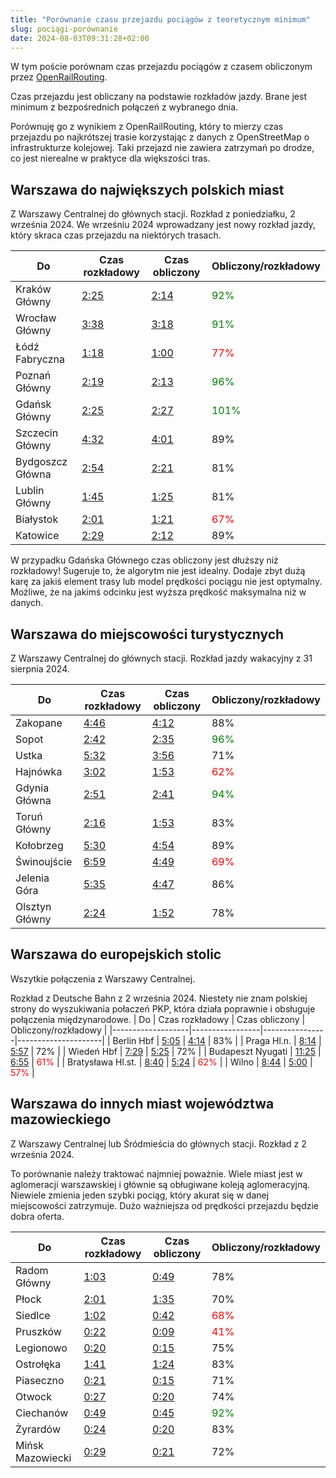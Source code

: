 ```yaml
---
title: "Porównanie czasu przejazdu pociągów z teoretycznym minimum"
slug: pociągi-porównanie
date: 2024-08-03T09:31:28+02:00
---
```


<style>r { color: Red } g { color: Green }</style>

W tym poście porównam czas przejazdu pociągów z czasem obliczonym przez [OpenRailRouting](https://routing.openrailrouting.org/).

Czas przejazdu jest obliczany na podstawie rozkładów jazdy.
Brane jest minimum z bezpośrednich połączeń z wybranego dnia.

Porównuję go z wynikiem z OpenRailRouting, który to mierzy czas przejazdu po 
najkrótszej trasie korzystając z danych z OpenStreetMap o infrastrukturze kolejowej.
Taki przejazd nie zawiera zatrzymań po drodze, co jest nierealne w praktyce dla większości tras.

## Warszawa do największych polskich miast

Z Warszawy Centralnej do głównych stacji.
Rozkład z poniedziałku, 2 września 2024.
We wrześniu 2024 wprowadzany jest nowy rozkład jazdy, który skraca czas przejazdu na niektórych trasach.

| Do               | Czas rozkładowy | Czas obliczony | Obliczony/rozkładowy |
|------------------|-----------------|----------------|----------------------|
| Kraków Główny    | [2:25][1]       | [2:14][11]     | <g>92%</g>           |
| Wrocław Główny   | [3:38][2]       | [3:18][12]     | <g>91%</g>           |
| Łódź Fabryczna   | [1:18][3]       | [1:00][13]     | <r>77%</r>           |
| Poznań Główny    | [2:19][4]       | [2:13][14]     | <g>96%</g>           |
| Gdańsk Główny    | [2:25][5]       | [2:27][15]     | <g>101%</g>          |
| Szczecin Główny  | [4:32][6]       | [4:01][16]     | 89%                  |
| Bydgoszcz Główna | [2:54][7]       | [2:21][17]     | 81%                  |
| Lublin Główny    | [1:45][8]       | [1:25][18]     | 81%                  |
| Białystok        | [2:01][9]       | [1:21][19]     | <r>67%</r>           |
| Katowice         | [2:29][10]      | [2:12][20]     | 89%                  |

[1]: https://koleo.pl/rozklad-pkp/warszawa-centralna/krakow-glowny/02-09-2024_04:00/direct/all--EIP-IC-TLK
[2]: https://koleo.pl/rozklad-pkp/warszawa-centralna/wroclaw-glowny/02-09-2024_04:00/direct/all--EIP-IC-TLK
[3]: https://koleo.pl/rozklad-pkp/warszawa-centralna/lodz-fabryczna/02-09-2024_04:00/direct/all--EIP-IC-TLK
[4]: https://koleo.pl/rozklad-pkp/warszawa-centralna/poznan-glowny/02-09-2024_04:00/direct/all--EIP-IC-TLK
[5]: https://koleo.pl/rozklad-pkp/warszawa-centralna/gdansk-glowny/02-09-2024_04:00/direct/all--EIP-IC-TLK
[6]: https://koleo.pl/rozklad-pkp/warszawa-centralna/szczecin-glowny/02-09-2024_04:00/direct/all--EIP-IC-TLK
[7]: https://koleo.pl/rozklad-pkp/warszawa-centralna/bydgoszcz-glowna/02-09-2024_04:00/direct/all--EIP-IC-TLK
[8]: https://koleo.pl/rozklad-pkp/warszawa-centralna/lublin-glowny/02-09-2024_04:00/direct/all--EIP-IC-TLK
[9]: https://koleo.pl/rozklad-pkp/warszawa-centralna/bialystok/02-09-2024_04:00/direct/all--EIP-IC-TLK
[10]: https://koleo.pl/rozklad-pkp/warszawa-centralna/katowice/02-09-2024_04:00/direct/all--EIP-IC-TLK

[11]: https://routing.openrailrouting.org/maps/?point=Warszawa%20Centralna&point=Krak%C3%B3w%20G%C5%82%C3%B3wny&locale=en-US&elevation=false&profile=all_tracks&use_miles=false&layer=OSM%20Carto
[12]: https://routing.openrailrouting.org/maps/?point=Warszawa%20Centralna&point=Wroc%C5%82aw%20G%C5%82%C3%B3wny&locale=en-US&elevation=false&profile=all_tracks&use_miles=false&layer=OSM%20Carto
[13]: https://routing.openrailrouting.org/maps/?point=Warszawa%20Centralna&point=51.769556%2C19.469613&locale=en-US&elevation=false&profile=all_tracks&use_miles=false&layer=OSM%20Carto
[14]: https://routing.openrailrouting.org/maps/?point=Warszawa%20Centralna&point=Pozna%C5%84%20G%C5%82%C3%B3wny&locale=en-US&elevation=false&profile=all_tracks&use_miles=false&layer=OSM%20Carto
[15]: https://routing.openrailrouting.org/maps/?point=Warszawa%20Centralna&point=Gda%C5%84sk%20G%C5%82%C3%B3wny&locale=en-US&elevation=false&profile=all_tracks&use_miles=false&layer=OSM%20Carto
[16]: https://routing.openrailrouting.org/maps/?point=Warszawa%20Centralna&point=Szczecin%20G%C5%82%C3%B3wny&locale=en-US&elevation=false&profile=all_tracks&use_miles=false&layer=OSM%20Carto
[17]: https://routing.openrailrouting.org/maps/?point=Warszawa%20Centralna&point=Bydgoszcz%20G%C5%82%C3%B3wna&locale=en-US&elevation=false&profile=all_tracks&use_miles=false&layer=OSM%20Carto
[18]: https://routing.openrailrouting.org/maps/?point=Warszawa%20Centralna&point=Lublin%20G%C5%82%C3%B3wny&locale=en-US&elevation=false&profile=all_tracks&use_miles=false&layer=OSM%20Carto
[19]: https://routing.openrailrouting.org/maps/?point=Warszawa%20Centralna&point=53.133628%2C23.135426&locale=en-US&elevation=false&profile=all_tracks&use_miles=false&layer=OSM%20Carto
[20]: https://routing.openrailrouting.org/maps/?point=Warszawa%20Centralna&point=50.257598%2C19.017146&locale=en-US&elevation=false&profile=all_tracks&use_miles=false&layer=OSM%20Carto

W przypadku Gdańska Głównego czas obliczony jest dłuższy niż rozkładowy!
Sugeruje to, że algorytm nie jest idealny. 
Dodaje zbyt dużą karę za jakiś element trasy lub model prędkości pociągu nie jest optymalny.
Możliwe, że na jakimś odcinku jest wyższa prędkość maksymalna niż w danych.

## Warszawa do miejscowości turystycznych

Z Warszawy Centralnej do głównych stacji.
Rozkład jazdy wakacyjny z 31 sierpnia 2024.

| Do             | Czas rozkładowy | Czas obliczony | Obliczony/rozkładowy |
|----------------|-----------------|----------------|---------------------|
| Zakopane       | [4:46][21]      | [4:12][31]     | 88%                 |
| Sopot          | [2:42][22]      | [2:35][32]     | <g>96%</g>          |
| Ustka          | [5:32][23]      | [3:56][33]     | 71%                 |
| Hajnówka       | [3:02][24]      | [1:53][34]     | <r>62%</r>          |
| Gdynia Główna  | [2:51][25]      | [2:41][35]     | <g>94%</g>          |
| Toruń Główny   | [2:16][26]      | [1:53][36]     | 83%                 |
| Kołobrzeg      | [5:30][27]      | [4:54][37]     | 89%                 |
| Świnoujście    | [6:59][28]      | [4:49][38]     | <r>69%</r>          |
| Jelenia Góra   | [5:35][29]      | [4:47][39]     | 86%                 |
| Olsztyn Główny | [2:24][30]      | [1:52][40]     | 78%                 |


[21]: https://koleo.pl/rozklad-pkp/warszawa-centralna/zakopane/31-08-2024_04:00/direct/all--EIP-IC-TLK
[22]: https://koleo.pl/rozklad-pkp/warszawa-centralna/sopot/31-08-2024_04:00/direct/all--EIP-IC-TLK
[23]: https://koleo.pl/rozklad-pkp/warszawa-centralna/ustka/31-08-2024_04:00/direct/all--EIP-IC-TLK
[24]: https://koleo.pl/rozklad-pkp/warszawa-centralna/hajnowka/31-08-2024_04:00/direct/all--EIP-IC-TLK
[25]: https://koleo.pl/rozklad-pkp/warszawa-centralna/gdynia-glowna/31-08-2024_04:00/direct/all--EIP-IC-TLK
[26]: https://koleo.pl/rozklad-pkp/warszawa-centralna/torun-glowny/31-08-2024_04:00/direct/all--EIP-IC-TLK
[27]: https://koleo.pl/rozklad-pkp/warszawa-centralna/kolobrzeg/31-08-2024_04:00/direct/all--EIP-IC-TLK
[28]: https://koleo.pl/rozklad-pkp/warszawa-centralna/swinoujscie/31-08-2024_04:00/direct/all--EIP-IC-TLK
[29]: https://koleo.pl/rozklad-pkp/warszawa-centralna/jelenia-gora/31-08-2024_04:00/direct/all--EIP-IC-TLK
[30]: https://koleo.pl/rozklad-pkp/warszawa-centralna/olsztyn-glowny/31-08-2024_04:00/direct/all--EIP-IC-TLK
[31]: https://routing.openrailrouting.org/maps/?point=Warszawa%20Centralna&point=49.300701%2C19.962797&locale=en-US&elevation=false&profile=all_tracks&use_miles=false&layer=OSM%20Carto
[32]: https://routing.openrailrouting.org/maps/?point=Warszawa%20Centralna&point=54.440053%2C18.562297&locale=en-US&elevation=false&profile=all_tracks&use_miles=false&layer=OSM%20Carto
[33]: https://routing.openrailrouting.org/maps/?point=Warszawa%20Centralna&point=54.578246%2C16.862163&locale=en-US&elevation=false&profile=all_tracks&use_miles=false&layer=OSM%20Carto
[34]: https://routing.openrailrouting.org/maps/?point=Warszawa%20Centralna&point=52.733553%2C23.583484&locale=en-US&elevation=false&profile=all_tracks&use_miles=false&layer=OSM%20Carto
[35]: https://routing.openrailrouting.org/maps/?point=Warszawa%20Centralna&point=Gdynia%20G%C5%82%C3%B3wna&locale=en-US&elevation=false&profile=all_tracks&use_miles=false&layer=OSM%20Carto
[36]: https://routing.openrailrouting.org/maps/?point=Warszawa%20Centralna&point=Toru%C5%84%20G%C5%82%C3%B3wny&locale=en-US&elevation=false&profile=all_tracks&use_miles=false&layer=OSM%20Carto
[37]: https://routing.openrailrouting.org/maps/?point=Warszawa%20Centralna&point=54.182198%2C15.570889&locale=en-US&elevation=false&profile=all_tracks&use_miles=false&layer=OSM%20Carto
[38]: https://routing.openrailrouting.org/maps/?point=Warszawa%20Centralna&point=53.904177%2C14.265667&locale=en-US&elevation=false&profile=all_tracks&use_miles=false&layer=OSM%20Carto
[39]: https://routing.openrailrouting.org/maps/?point=Warszawa%20Centralna&point=50.902603%2C15.755982&locale=en-US&elevation=false&profile=all_tracks&use_miles=false&layer=OSM%20Carto
[40]: https://routing.openrailrouting.org/maps/?point=Warszawa%20Centralna&point=Olsztyn%20G%C5%82%C3%B3wny&locale=en-US&elevation=false&profile=all_tracks&use_miles=false&layer=OSM%20Carto

## Warszawa do europejskich stolic
Wszytkie połączenia z Warszawy Centralnej.

Rozkład z Deutsche Bahn z 2 września 2024.
Niestety nie znam polskiej strony do wyszukiwania połaczeń PKP, która działa poprawnie i obsługuje połączenia międzynarodowe.
| Do                | Czas rozkładowy | Czas obliczony | Obliczony/rozkładowy |
|-------------------|-----------------|----------------|---------------------|
| Berlin Hbf        | [5:05][41]      | [4:14][47]     | 83%                 |
| Praga Hl.n.       | [8:14][42]      | [5:57][48]     | 72%                 |
| Wiedeń Hbf        | [7:29][43]      | [5:25][49]     | 72%                 |
| Budapeszt Nyugati | [11:25][44]     | [6:55][50]     | <r>61%</r>          |
| Bratysława Hl.st. | [8:40][45]      | [5:24][51]     | <r>62%</r>          |
| Wilno             | [8:44][46]      | [5:00][52]     | <r>57%</r>          |

[41]: https://int.bahn.de/en/buchung/fahrplan/suche#sts=true&so=Warszawa%20Centralna&zo=Berlin%20Hbf&kl=2&r=13:16:KLASSENLOS:1&soid=A%3D1%40O%3DWarszawa%20Centralna%40X%3D21003233%40Y%3D52228864%40U%3D80%40L%3D5100065%40B%3D1%40p%3D1722460835%40i%3DU%C3%97005103360%40&zoid=A%3D1%40O%3DBerlin%20Hbf%40X%3D13369549%40Y%3D52525589%40U%3D80%40L%3D8011160%40B%3D1%40p%3D1722460835%40i%3DU%C3%97008065969%40&sot=ST&zot=ST&soei=5100065&zoei=8011160&hd=2024-09-02T04:32:31&hza=D&hz=%5B%5D&ar=false&s=true&d=true&vm=00,01,02,03,04,05,06,07,08,09&fm=false&bp=false
[42]: https://int.bahn.de/en/buchung/fahrplan/suche#sts=true&so=Warszawa%20Centralna&zo=Prag%20Hbf&kl=2&r=13:16:KLASSENLOS:1&soid=A%3D1%40O%3DWarszawa%20Centralna%40X%3D21003233%40Y%3D52228864%40U%3D80%40L%3D5100065%40B%3D1%40p%3D1722460835%40i%3DU%C3%97005103360%40&zoid=A%3D1%40O%3DPrag%20Hbf%40X%3D14436038%40Y%3D50083058%40U%3D80%40L%3D5400014%40B%3D1%40p%3D1722460835%40i%3DU%C3%97005457076%40&sot=ST&zot=ST&soei=5100065&zoei=5400014&hd=2024-09-02T04:32:31&hza=D&hz=%5B%5D&ar=false&s=true&d=true&vm=00,01,02,03,04,05,06,07,08,09&fm=false&bp=false
[43]: https://int.bahn.de/en/buchung/fahrplan/suche#sts=true&so=Warszawa%20Centralna&zo=Wien%20Hbf&kl=2&r=13:16:KLASSENLOS:1&soid=A%3D1%40O%3DWarszawa%20Centralna%40X%3D21003233%40Y%3D52228864%40U%3D80%40L%3D5100065%40B%3D1%40p%3D1722460835%40i%3DU%C3%97005103360%40&zoid=A%3D1%40O%3DWien%20Hbf%40X%3D16377114%40Y%3D48185103%40U%3D80%40L%3D8103000%40B%3D1%40p%3D1722460835%40i%3DU%C3%97008101003%40&sot=ST&zot=ST&soei=5100065&zoei=8103000&hd=2024-09-02T04:32:31&hza=D&hz=%5B%5D&ar=false&s=true&d=true&vm=00,01,02,03,04,05,06,07,08,09&fm=false&bp=false
[44]: https://int.bahn.de/en/buchung/fahrplan/suche#sts=true&so=Warszawa%20Centralna&zo=BUDAPEST&kl=2&r=13:16:KLASSENLOS:1&soid=A%3D1%40O%3DWarszawa%20Centralna%40X%3D21003233%40Y%3D52228864%40U%3D80%40L%3D5100065%40B%3D1%40p%3D1722460835%40i%3DU%C3%97005103360%40&zoid=A%3D1%40O%3DBUDAPEST%40X%3D19054084%40Y%3D47519551%40U%3D80%40L%3D5596001%40B%3D1%40p%3D1722460835%40i%3DU%C3%97005510009%40&sot=ST&zot=ST&soei=5100065&zoei=5596001&hd=2024-09-02T04:32:31&hza=D&hz=%5B%5D&ar=false&s=true&d=true&vm=00,01,02,03,04,05,06,07,08,09&fm=false&bp=false
[45]: https://int.bahn.de/en/buchung/fahrplan/suche#sts=true&so=Warszawa%20Centralna&zo=Bratislava%20hl.st.&kl=2&r=13:16:KLASSENLOS:1&soid=A%3D1%40O%3DWarszawa%20Centralna%40X%3D21003233%40Y%3D52228864%40U%3D80%40L%3D5100065%40B%3D1%40p%3D1722460835%40i%3DU%C3%97005103360%40&zoid=A%3D1%40O%3DBratislava%20hl.st.%40X%3D17106463%40Y%3D48158908%40U%3D80%40L%3D5600207%40B%3D1%40p%3D1722460835%40i%3DU%C3%97005613206%40&sot=ST&zot=ST&soei=5100065&zoei=5600207&hd=2024-09-02T04:32:31&hza=D&hz=%5B%5D&ar=false&s=true&d=true&vm=00,01,02,03,04,05,06,07,08,09&fm=false&bp=false
[46]: https://int.bahn.de/en/buchung/fahrplan/suche#sts=true&so=Warszawa%20Centralna&zo=Vilnius(LT)&kl=2&r=13:16:KLASSENLOS:1&soid=A%3D1%40O%3DWarszawa%20Centralna%40X%3D21003233%40Y%3D52228864%40U%3D80%40L%3D5100065%40B%3D1%40p%3D1722460835%40i%3DU%C3%97005103360%40&zoid=A%3D1%40O%3DVilnius(LT)%40X%3D25284562%40Y%3D54669966%40U%3D80%40L%3D2400008%40B%3D1%40p%3D1722460835%40i%3DU%C3%97002412000%40&sot=ST&zot=ST&soei=5100065&zoei=2400008&hd=2024-09-02T04:32:31&hza=D&hz=%5B%5D&ar=false&s=true&d=true&vm=00,01,02,03,04,05,06,07,08,09&fm=false&bp=false
[47]: https://routing.openrailrouting.org/maps/?point=Warszawa%20Centralna&point=Berlin%20Hbf&locale=en-US&elevation=false&profile=all_tracks&use_miles=false&layer=OSM%20Carto
[48]: https://routing.openrailrouting.org/maps/?point=Warszawa%20Centralna&point=Praha%20hl.n.&locale=en-US&elevation=false&profile=all_tracks&use_miles=false&layer=OSM%20Carto
[49]: https://routing.openrailrouting.org/maps/?point=Warszawa%20Centralna&point=Wien%20Hbf&locale=en-US&elevation=false&profile=all_tracks&use_miles=false&layer=OSM%20Carto
[50]: https://routing.openrailrouting.org/maps/?point=Warszawa%20Centralna&point=Budapest%20Nyugati&locale=en-US&elevation=false&profile=all_tracks&use_miles=false&layer=OSM%20Carto
[51]: https://routing.openrailrouting.org/maps/?point=Warszawa%20Centralna&point=Bratislava%20hl.st.&locale=en-US&elevation=false&profile=all_tracks&use_miles=false&layer=OSM%20Carto
[52]: https://routing.openrailrouting.org/maps/?point=Warszawa%20Centralna&point=54.669879%2C25.284745&locale=en-US&elevation=false&profile=all_tracks&use_miles=false&layer=OSM%20Carto


## Warszawa do innych miast województwa mazowieckiego

Z Warszawy Centralnej lub Śródmieścia do głównych stacji.
Rozkład z 2 września 2024.

To porównanie należy traktować najmniej poważnie.
Wiele miast jest w aglomeracji warszawskiej i głównie są obługiwane koleją aglomeracyjną.
Niewiele zmienia jeden szybki pociąg, który akurat się w danej miejscowości zatrzymuje.
Dużo ważniejsza od prędkości przejazdu będzie dobra oferta.

| Do               | Czas rozkładowy | Czas obliczony | Obliczony/rozkładowy |
|------------------|-----------------|----------------|----------------------|
| Radom Główny     | [1:03][53]      | [0:49][64]     | 78%                  |
| Płock            | [2:01][54]      | [1:35][65]     | 70%                  |
| Siedlce          | [1:02][55]      | [0:42][66]     | <r>68%</r>           |
| Pruszków         | [0:22][56]      | [0:09][67]     | <r>41%</r>           |
| Legionowo        | [0:20][57]      | [0:15][68]     | 75%                  |
| Ostrołęka        | [1:41][58]      | [1:24][69]     | 83%                  |
| Piaseczno        | [0:21][59]      | [0:15][70]     | 71%                  |
| Otwock           | [0:27][60]      | [0:20][71]     | 74%                  |
| Ciechanów        | [0:49][61]      | [0:45][72]     | <g>92%</g>           |
| Żyrardów         | [0:24][62]      | [0:20][73]     | 83%                  |
| Mińsk Mazowiecki | [0:29][63]      | [0:21][74]     | 72%                  |


[53]: https://koleo.pl/rozklad-pkp/warszawa-centralna/radom-glowny/02-09-2024_04:00/direct/all--EIP-IC-TLK
[54]: https://koleo.pl/rozklad-pkp/warszawa-centralna/plock/02-09-2024_04:00/direct/all--EIP-IC-TLK
[55]: https://koleo.pl/rozklad-pkp/warszawa-centralna/siedlce/02-09-2024_04:00/direct/all--EIP-IC-TLK
[56]: https://koleo.pl/rozklad-pkp/warszawa-srodmiescie/pruszkow/02-09-2024_04:00/direct/all--EIP-IC-TLK
[57]: https://koleo.pl/rozklad-pkp/warszawa-centralna/legionowo/02-09-2024_04:00/direct/all--EIP-IC-TLK
[58]: https://koleo.pl/rozklad-pkp/warszawa-srodmiescie/ostroleka/03-08-2024_12:00/direct/all--IC-KM
[59]: https://koleo.pl/rozklad-pkp/warszawa-centralna/piaseczno/02-09-2024_04:00/direct/all--EIP-IC-TLK
[60]: https://koleo.pl/rozklad-pkp/warszawa-centralna/otwock/02-09-2024_04:00/direct/all--EIP-IC-TLK
[61]: https://koleo.pl/rozklad-pkp/warszawa-centralna/ciechanow/02-09-2024_04:00/direct/all--EIP-IC-TLK
[62]: https://koleo.pl/rozklad-pkp/warszawa-centralna/zyrardow/02-09-2024_04:00/direct/all--EIP-IC-TLK
[63]: https://koleo.pl/rozklad-pkp/warszawa-centralna/minsk-mazowiecki/02-09-2024_04:00/direct/all--EIP-IC-TLK
[64]: https://routing.openrailrouting.org/maps/?point=Warszawa%20Centralna&point=Radom%20G%C5%82%C3%B3wny&locale=en-US&elevation=false&profile=all_tracks&use_miles=false&layer=OSM%20Carto
[65]: https://routing.openrailrouting.org/maps/?point=Warszawa%20Centralna&point=52.552741%2C19.712702&locale=en-US&elevation=false&profile=all_tracks&use_miles=false&layer=OSM%20Carto
[66]: https://routing.openrailrouting.org/maps/?point=Warszawa%20Centralna&point=52.161725%2C22.271937&locale=en-US&elevation=false&profile=all_tracks&use_miles=false&layer=OSM%20Carto
[67]: https://routing.openrailrouting.org/maps/?point=Warszawa%20Centralna&point=52.168237%2C20.798895&locale=en-US&elevation=false&profile=all_tracks&use_miles=false&layer=OSM%20Carto
[68]: https://routing.openrailrouting.org/maps/?point=Warszawa%20Centralna&point=52.40145%2C20.941572&locale=en-US&elevation=false&profile=all_tracks&use_miles=false&layer=OSM%20Carto
[69]: https://routing.openrailrouting.org/maps/?point=Warszawa%20Centralna&point=53.056137%2C21.617113&locale=en-US&elevation=false&profile=all_tracks&use_miles=false&layer=OSM%20Carto
[70]: https://routing.openrailrouting.org/maps/?point=Warszawa%20Centralna&point=52.066475%2C21.017318&locale=en-US&elevation=false&profile=all_tracks&use_miles=false&layer=OSM%20Carto
[71]: https://routing.openrailrouting.org/maps/?point=Warszawa%20Centralna&point=52.109509%2C21.262965&locale=en-US&elevation=false&profile=all_tracks&use_miles=false&layer=OSM%20Carto
[72]: https://routing.openrailrouting.org/maps/?point=Warszawa%20Centralna&point=52.883463%2C20.59127&locale=en-US&elevation=false&profile=all_tracks&use_miles=false&layer=OSM%20Carto
[73]: https://routing.openrailrouting.org/maps/?point=Warszawa%20Centralna&point=52.052497%2C20.448947&locale=en-US&elevation=false&profile=all_tracks&use_miles=false&layer=OSM%20Carto
[74]: https://routing.openrailrouting.org/maps/?point=Warszawa%20Centralna&point=52.175879%2C21.552209&locale=en-US&elevation=false&profile=all_tracks&use_miles=false&layer=OSM%20Carto